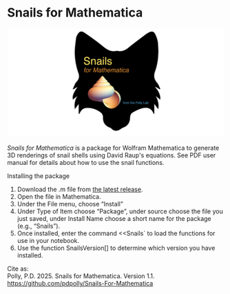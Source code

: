 # Snails for Mathematica

<img src="https://github.com/pdpolly/Snails-For-Mathematica/blob/main/SnailsIconGitHub.jpg">

<i>Snails for Mathematica</i> is a package for Wolfram Mathematica to generate 3D renderings of snail shells using David Raup's equations.  See PDF user manual for details about how to use the snail functions.

Installing the package
<ol>
<li>Download the .m file from <a href="https://github.com/pdpolly/Snails-For-Mathematica/releases/latest">the latest release</a>.</li>
<li>Open the file in Mathematica.</li>
<li>Under the File menu, choose “Install”</li>
<li>Under Type of Item choose “Package”, under source choose the file you just saved, under Install Name choose a short name for the package (e.g., “Snails”).</li>
<li>Once installed, enter the command &lt;&lt;Snails` to load the functions for use in your notebook.</li>
<li>Use the function SnailsVersion[] to determine which version you have installed.</li>
</ol>

Cite as:  
Polly, P.D.  2025.  Snails for Mathematica. Version 1.1. https://github.com/pdpolly/Snails-For-Mathematica
